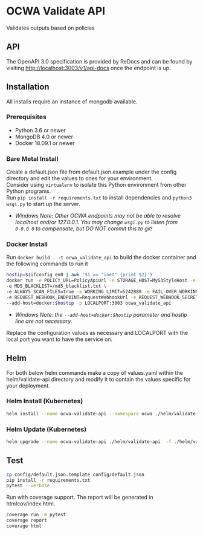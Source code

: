 # OCWA Validate API

Validates outputs based on policies

## API

The OpenAPI 3.0 specification is provided by ReDocs and can be found by visiting <http://localhost:3003/v1/api-docs> once the endpoint is up.

## Installation

All installs require an instance of mongodb available.

### Prerequisites

- Python 3.6 or newer
- MongoDB 4.0 or newer
- Docker 18.09.1 or newer

### Bare Metal Install

Create a default.json file from default.json.example under the config directory and edit the values to ones for your environment.  
Consider using `virtualenv` to isolate this Python environment from other Python programs.  
Run `pip install -r requirements.txt` to install dependencies and `python3 wsgi.py` to start up the server.

- *Windows Note: Other OCWA endpoints may not be able to resolve localhost and/or 127.0.0.1. You may change `wsgi.py` to listen from `0.0.0.0` to compensate, but DO NOT commit this to git!*

### Docker Install

Run `docker build . -t ocwa_validate_api` to build the docker container and the following commands to run it

``` sh
hostip=$(ifconfig en0 | awk '$1 == "inet" {print $2}')
docker run -e POLICY_URL=PolicyApiUrl -e STORAGE_HOST=MyS3StyleHost -e STORAGE_BUCKET=MyS3StyleBucket -e STORAGE_ACCESS_KEY=MyS3AccessKey -e STORAGE_ACCESS_SECRET=MyS3AccessSecret -e API_SECRET=MySecret -e LOG_LEVEL=info -e DB_USERNAME=mongoUser -e DB_PASSWORD=mongoPassword -e DB_NAME=mongoDbName -e DB_PORT=27017 -e USER_ID_FIELD=Email  -e DB_HOST=docker \
-e MD5_BLACKLIST=/md5_blacklist.txt \
-e ALWAYS_SCAN_FILES=true -e WORKING_LIMIT=5242880 -e FAIL_OVER_WORKING_LIMIT=true \
-e REQUEST_WEBHOOK_ENDPOINT=RequestWebhookUrl -e REQUEST_WEBHOOK_SECRET=MySecret \
--add-host=docker:$hostip -p LOCALPORT:3003 ocwa_validate_api
```

- *Windows Note: the `--add-host=docker:$hostip` parameter and hostip line are not necessary.*

Replace the configuration values as necessary and LOCALPORT with the local port you want to have the service on.

## Helm

For both below helm commands make a copy of values.yaml within the helm/validate-api directory
and modify it to contain the values specific for your deployment.

### Helm Install (Kubernetes)

``` sh
helm install --name ocwa-validate-api --namespace ocwa ./helm/validate-api -f ./helm/validate-api/config.yaml
```

### Helm Update (Kubernetes)

``` sh
helm upgrade --name ocwa-validate-api ./helm/validate-api  -f ./helm/validate-api/config.yaml
```

## Test

``` sh
cp config/default.json.template config/default.json
pip install -r requirements.txt
pytest --verbose
```

Run with coverage support. The report will be generated in htmlcov/index.html.

``` sh
coverage run -m pytest
coverage report
coverage html
```
